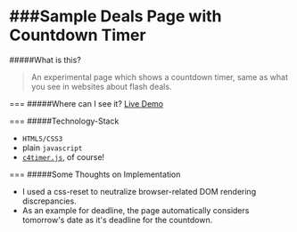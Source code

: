 ###Sample Deals Page with Countdown Timer
===

#####What is this?
> An experimental page which shows a countdown timer, same as what you see in websites about flash deals.

===
#####Where can I see it?
[Live Demo](http://jcera.github.io/sample-deals-page/)

===
#####Technology-Stack
* `HTML5/CSS3`
* plain `javascript`
* [`c4timer.js`](https://github.com/jcera/c4timer.js), of course! 

===
#####Some Thoughts on Implementation
* I used a css-reset to neutralize browser-related DOM rendering discrepancies.
* As an example for deadline, the page automatically considers tomorrow's date as it's deadline for the countdown.
